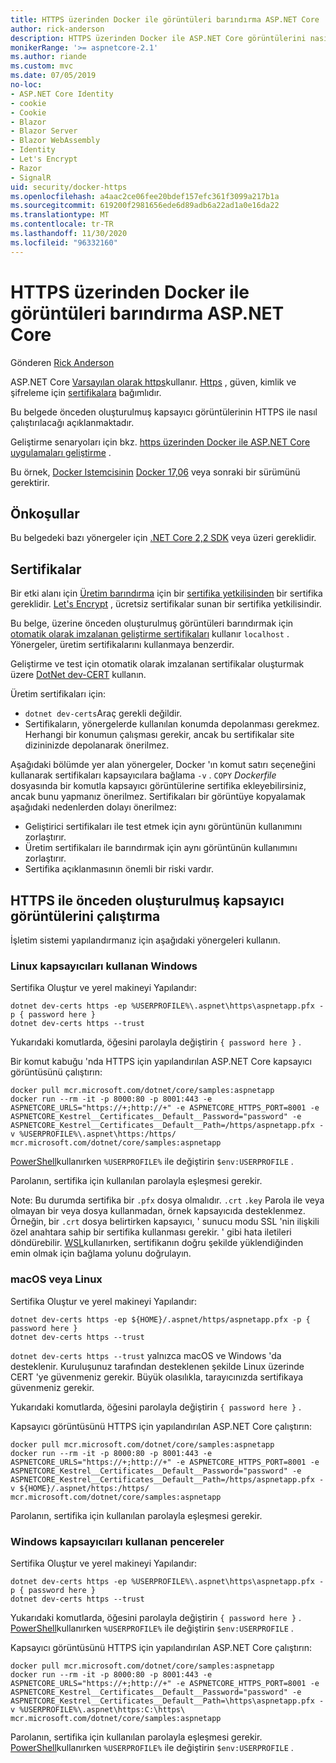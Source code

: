 ```yaml
---
title: HTTPS üzerinden Docker ile görüntüleri barındırma ASP.NET Core
author: rick-anderson
description: HTTPS üzerinden Docker ile ASP.NET Core görüntülerini nasıl barındıralabileceğinizi öğrenin
monikerRange: '>= aspnetcore-2.1'
ms.author: riande
ms.custom: mvc
ms.date: 07/05/2019
no-loc:
- ASP.NET Core Identity
- cookie
- Cookie
- Blazor
- Blazor Server
- Blazor WebAssembly
- Identity
- Let's Encrypt
- Razor
- SignalR
uid: security/docker-https
ms.openlocfilehash: a4aac2ce06fee20bdef157efc361f3099a217b1a
ms.sourcegitcommit: 619200f2981656ede6d89adb6a22ad1a0e16da22
ms.translationtype: MT
ms.contentlocale: tr-TR
ms.lasthandoff: 11/30/2020
ms.locfileid: "96332160"
---
```

# <a name="hosting-aspnet-core-images-with-docker-over-https"></a>HTTPS üzerinden Docker ile görüntüleri barındırma ASP.NET Core

Gönderen [Rick Anderson](https://twitter.com/RickAndMSFT)

ASP.NET Core [Varsayılan olarak https](./enforcing-ssl.md)kullanır. [Https](https://en.wikipedia.org/wiki/HTTPS) , güven, kimlik ve şifreleme için [sertifikalara](https://en.wikipedia.org/wiki/Public_key_certificate) bağımlıdır.

Bu belgede önceden oluşturulmuş kapsayıcı görüntülerinin HTTPS ile nasıl çalıştırılacağı açıklanmaktadır.

Geliştirme senaryoları için bkz. [https üzerinden Docker ile ASP.NET Core uygulamaları geliştirme](https://github.com/dotnet/dotnet-docker/blob/master/samples/run-aspnetcore-https-development.md) .

Bu örnek, [Docker Istemcisinin](https://www.docker.com/products/docker) [Docker 17,06](https://docs.docker.com/release-notes/docker-ce) veya sonraki bir sürümünü gerektirir.

## <a name="prerequisites"></a>Önkoşullar

Bu belgedeki bazı yönergeler için [.NET Core 2,2 SDK](https://dotnet.microsoft.com/download) veya üzeri gereklidir.

## <a name="certificates"></a>Sertifikalar

Bir etki alanı için [Üretim barındırma](https://blogs.msdn.microsoft.com/webdev/2017/11/29/configuring-https-in-asp-net-core-across-different-platforms/) için bir [sertifika yetkilisinden](https://wikipedia.org/wiki/Certificate_authority) bir sertifika gereklidir. [Let's Encrypt](https://letsencrypt.org/) , ücretsiz sertifikalar sunan bir sertifika yetkilisindir.

Bu belge, üzerine önceden oluşturulmuş görüntüleri barındırmak için [otomatik olarak imzalanan geliştirme sertifikaları](https://en.wikipedia.org/wiki/Self-signed_certificate) kullanır `localhost` . Yönergeler, üretim sertifikalarını kullanmaya benzerdir.

Geliştirme ve test için otomatik olarak imzalanan sertifikalar oluşturmak üzere [DotNet dev-CERT](/dotnet/core/additional-tools/self-signed-certificates-guide) kullanın.

Üretim sertifikaları için:

* `dotnet dev-certs`Araç gerekli değildir.
* Sertifikaların, yönergelerde kullanılan konumda depolanması gerekmez. Herhangi bir konumun çalışması gerekir, ancak bu sertifikalar site dizininizde depolanarak önerilmez.

Aşağıdaki bölümde yer alan yönergeler, Docker 'ın komut satırı seçeneğini kullanarak sertifikaları kapsayıcılara bağlama `-v` . `COPY` *Dockerfile* dosyasında bir komutla kapsayıcı görüntülerine sertifika ekleyebilirsiniz, ancak bunu yapmanız önerilmez. Sertifikaları bir görüntüye kopyalamak aşağıdaki nedenlerden dolayı önerilmez:

* Geliştirici sertifikaları ile test etmek için aynı görüntünün kullanımını zorlaştırır.
* Üretim sertifikaları ile barındırmak için aynı görüntünün kullanımını zorlaştırır.
* Sertifika açıklanmasının önemli bir riski vardır.

## <a name="running-pre-built-container-images-with-https"></a>HTTPS ile önceden oluşturulmuş kapsayıcı görüntülerini çalıştırma

İşletim sistemi yapılandırmanız için aşağıdaki yönergeleri kullanın.

### <a name="windows-using-linux-containers"></a>Linux kapsayıcıları kullanan Windows

Sertifika Oluştur ve yerel makineyi Yapılandır:

```dotnetcli
dotnet dev-certs https -ep %USERPROFILE%\.aspnet\https\aspnetapp.pfx -p { password here }
dotnet dev-certs https --trust
```

Yukarıdaki komutlarda, öğesini parolayla değiştirin `{ password here }` .

Bir komut kabuğu 'nda HTTPS için yapılandırılan ASP.NET Core kapsayıcı görüntüsünü çalıştırın:

```console
docker pull mcr.microsoft.com/dotnet/core/samples:aspnetapp
docker run --rm -it -p 8000:80 -p 8001:443 -e ASPNETCORE_URLS="https://+;http://+" -e ASPNETCORE_HTTPS_PORT=8001 -e ASPNETCORE_Kestrel__Certificates__Default__Password="password" -e ASPNETCORE_Kestrel__Certificates__Default__Path=/https/aspnetapp.pfx -v %USERPROFILE%\.aspnet\https:/https/ mcr.microsoft.com/dotnet/core/samples:aspnetapp
```

[PowerShell](/powershell/scripting/overview)kullanırken `%USERPROFILE%` ile değiştirin `$env:USERPROFILE` .

Parolanın, sertifika için kullanılan parolayla eşleşmesi gerekir.


Note: Bu durumda sertifika bir `.pfx` dosya olmalıdır.  `.crt` `.key` Parola ile veya olmayan bir veya dosya kullanmadan, örnek kapsayıcıda desteklenmez.  Örneğin, bir `.crt` dosya belirtirken kapsayıcı, ' sunucu modu SSL 'nin ilişkili özel anahtara sahip bir sertifika kullanması gerekir. ' gibi hata iletileri döndürebilir. [WSL](/windows/wsl/about)kullanırken, sertifikanın doğru şekilde yüklendiğinden emin olmak için bağlama yolunu doğrulayın.

### <a name="macos-or-linux"></a>macOS veya Linux

Sertifika Oluştur ve yerel makineyi Yapılandır:

```dotnetcli
dotnet dev-certs https -ep ${HOME}/.aspnet/https/aspnetapp.pfx -p { password here }
dotnet dev-certs https --trust
```

`dotnet dev-certs https --trust` yalnızca macOS ve Windows 'da desteklenir. Kuruluşunuz tarafından desteklenen şekilde Linux üzerinde CERT 'ye güvenmeniz gerekir. Büyük olasılıkla, tarayıcınızda sertifikaya güvenmeniz gerekir.

Yukarıdaki komutlarda, öğesini parolayla değiştirin `{ password here }` .

Kapsayıcı görüntüsünü HTTPS için yapılandırılan ASP.NET Core çalıştırın:

```console
docker pull mcr.microsoft.com/dotnet/core/samples:aspnetapp
docker run --rm -it -p 8000:80 -p 8001:443 -e ASPNETCORE_URLS="https://+;http://+" -e ASPNETCORE_HTTPS_PORT=8001 -e ASPNETCORE_Kestrel__Certificates__Default__Password="password" -e ASPNETCORE_Kestrel__Certificates__Default__Path=/https/aspnetapp.pfx -v ${HOME}/.aspnet/https:/https/ mcr.microsoft.com/dotnet/core/samples:aspnetapp
```

Parolanın, sertifika için kullanılan parolayla eşleşmesi gerekir.

### <a name="windows-using-windows-containers"></a>Windows kapsayıcıları kullanan pencereler

Sertifika Oluştur ve yerel makineyi Yapılandır:

```dotnetcli
dotnet dev-certs https -ep %USERPROFILE%\.aspnet\https\aspnetapp.pfx -p { password here }
dotnet dev-certs https --trust
```

Yukarıdaki komutlarda, öğesini parolayla değiştirin `{ password here }` . [PowerShell](/powershell/scripting/overview)kullanırken `%USERPROFILE%` ile değiştirin `$env:USERPROFILE` .

Kapsayıcı görüntüsünü HTTPS için yapılandırılan ASP.NET Core çalıştırın:

```console
docker pull mcr.microsoft.com/dotnet/core/samples:aspnetapp
docker run --rm -it -p 8000:80 -p 8001:443 -e ASPNETCORE_URLS="https://+;http://+" -e ASPNETCORE_HTTPS_PORT=8001 -e ASPNETCORE_Kestrel__Certificates__Default__Password="password" -e ASPNETCORE_Kestrel__Certificates__Default__Path=\https\aspnetapp.pfx -v %USERPROFILE%\.aspnet\https:C:\https\ mcr.microsoft.com/dotnet/core/samples:aspnetapp
```

Parolanın, sertifika için kullanılan parolayla eşleşmesi gerekir. [PowerShell](/powershell/scripting/overview)kullanırken `%USERPROFILE%` ile değiştirin `$env:USERPROFILE` .
